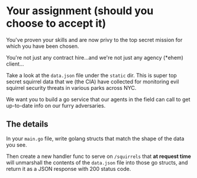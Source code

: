 # Your assignment (should you choose to accept it)

You've proven your skills and are now privy to the top secret mission for which you have been chosen.

You're not just any contract hire...and we're not just any agency (\*ehem) client...

Take a look at the `data.json` file under the `static` dir.
This is super top secret squirrel data that we (the CIA) have collected for monitoring evil squirrel security threats in various parks across NYC.

We want you to build a go service that our agents in the field can call to get up-to-date info on our furry adversaries.

## The details

In your `main.go` file, write golang structs that match the shape of the data you see.

Then create a new handler func to serve on `/squirrels` that **at request time** will unmarshall the contents of the `data.json` file into those go structs, and return it as a JSON response with 200 status code.

